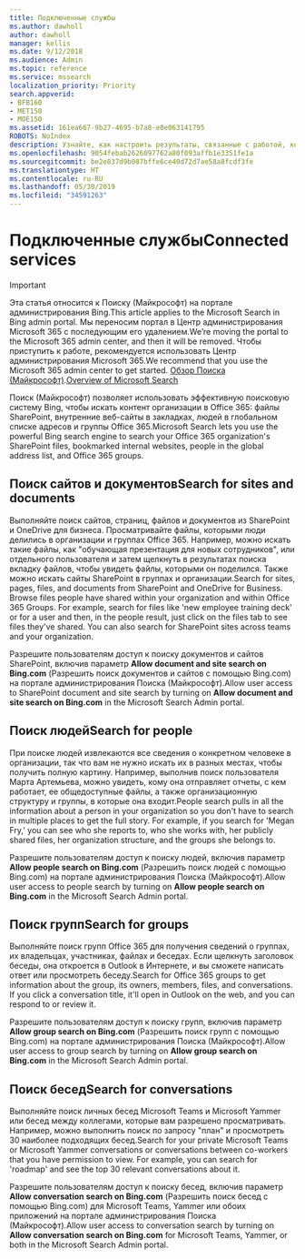 ```yaml
---
title: Подключенные службы
ms.author: dawholl
author: dawholl
manager: kellis
ms.date: 9/12/2018
ms.audience: Admin
ms.topic: reference
ms.service: mssearch
localization_priority: Priority
search.appverid:
- BFB160
- MET150
- MOE150
ms.assetid: 161ea667-9b27-4695-b7a8-e8e063141795
ROBOTS: NoIndex
description: Узнайте, как настроить результаты, связанные с работой, которые отображаются при использовании Поиска (Майкрософт).
ms.openlocfilehash: 9054febab2626097762a80f093affb1e3351fe1a
ms.sourcegitcommit: be2e837d9b087bffe6ce40d72d7ae58a8fcdf3fe
ms.translationtype: HT
ms.contentlocale: ru-RU
ms.lasthandoff: 05/30/2019
ms.locfileid: "34591263"
---
```

# <a name="connected-services"></a><span data-ttu-id="19f94-103">Подключенные службы</span><span class="sxs-lookup"><span data-stu-id="19f94-103">Connected services</span></span>

> [!IMPORTANT]
> <span data-ttu-id="19f94-104">Эта статья относится к Поиску (Майкрософт) на портале администрирования Bing.</span><span class="sxs-lookup"><span data-stu-id="19f94-104">This article applies to the Microsoft Search in Bing admin portal.</span></span> <span data-ttu-id="19f94-105">Мы переносим портал в Центр администрирования Microsoft 365 с последующим его удалением.</span><span class="sxs-lookup"><span data-stu-id="19f94-105">We’re moving the portal to the Microsoft 365 admin center, and then it will be removed.</span></span> <span data-ttu-id="19f94-106">Чтобы приступить к работе, рекомендуется использовать Центр администрирования Microsoft 365.</span><span class="sxs-lookup"><span data-stu-id="19f94-106">We recommend that you use the Microsoft 365 admin center to get started.</span></span> <span data-ttu-id="19f94-107">[Обзор Поиска (Майкрософт)](overview-microsoft-search.md).</span><span class="sxs-lookup"><span data-stu-id="19f94-107">[Overview of Microsoft Search](overview-microsoft-search.md)</span></span>
     
     
<span data-ttu-id="19f94-108">Поиск (Майкрософт) позволяет использовать эффективную поисковую систему Bing, чтобы искать контент организации в Office 365: файлы SharePoint, внутренние веб-сайты в закладках, людей в глобальном списке адресов и группы Office 365.</span><span class="sxs-lookup"><span data-stu-id="19f94-108">Microsoft Search lets you use the powerful Bing search engine to search your Office 365 organization's SharePoint files, bookmarked internal websites, people in the global address list, and Office 365 groups.</span></span>
  
## <a name="search-for-sites-and-documents"></a><span data-ttu-id="19f94-109">Поиск сайтов и документов</span><span class="sxs-lookup"><span data-stu-id="19f94-109">Search for sites and documents</span></span>

<span data-ttu-id="19f94-p102">Выполняйте поиск сайтов, страниц, файлов и документов из SharePoint и OneDrive для бизнеса. Просматривайте файлы, которыми люди делились в организации и группах Office 365. Например, можно искать такие файлы, как "обучающая презентация для новых сотрудников", или отдельного пользователя и затем щелкнуть в результатах поиска вкладку файлов, чтобы увидеть файлы, которыми он поделился. Также можно искать сайты SharePoint в группах и организации.</span><span class="sxs-lookup"><span data-stu-id="19f94-p102">Search for sites, pages, files, and documents from SharePoint and OneDrive for Business. Browse files people have shared within your organization and within Office 365 Groups. For example, search for files like 'new employee training deck' or for a user and then, in the people result, just click on the files tab to see files they've shared. You can also search for SharePoint sites across teams and your organization.</span></span>
  
<span data-ttu-id="19f94-114">Разрешите пользователям доступ к поиску документов и сайтов SharePoint, включив параметр **Allow document and site search on Bing.com** (Разрешить поиск документов и сайтов с помощью Bing.com) на портале администрирования Поиска (Майкрософт).</span><span class="sxs-lookup"><span data-stu-id="19f94-114">Allow user access to SharePoint document and site search by turning on **Allow document and site search on Bing.com** in the Microsoft Search Admin portal.</span></span> 
  
## <a name="search-for-people"></a><span data-ttu-id="19f94-115">Поиск людей</span><span class="sxs-lookup"><span data-stu-id="19f94-115">Search for people</span></span>

<span data-ttu-id="19f94-p103">При поиске людей извлекаются все сведения о конкретном человеке в организации, так что вам не нужно искать их в разных местах, чтобы получить полную картину. Например, выполнив поиск пользователя Марта Артемьева, можно увидеть, кому она отправляет отчеты, с кем работает, ее общедоступные файлы, а также организационную структуру и группы, в которые она входит.</span><span class="sxs-lookup"><span data-stu-id="19f94-p103">People search pulls in all the information about a person in your organization so you don't have to search in multiple places to get the full story. For example, if you search for 'Megan Fry,' you can see who she reports to, who she works with, her publicly shared files, her organization structure, and the groups she belongs to.</span></span>
  
<span data-ttu-id="19f94-118">Разрешите пользователям доступ к поиску людей, включив параметр **Allow people search on Bing.com** (Разрешить поиск людей с помощью Bing.com) на портале администрирования Поиска (Майкрософт).</span><span class="sxs-lookup"><span data-stu-id="19f94-118">Allow user access to people search by turning on **Allow people search on Bing.com** in the Microsoft Search Admin portal.</span></span> 
  
## <a name="search-for-groups"></a><span data-ttu-id="19f94-119">Поиск групп</span><span class="sxs-lookup"><span data-stu-id="19f94-119">Search for groups</span></span>

<span data-ttu-id="19f94-p104">Выполняйте поиск групп Office 365 для получения сведений о группах, их владельцах, участниках, файлах и беседах. Если щелкнуть заголовок беседы, она откроется в Outlook в Интернете, и вы сможете написать ответ или просмотреть беседу.</span><span class="sxs-lookup"><span data-stu-id="19f94-p104">Search for Office 365 groups to get information about the group, its owners, members, files, and conversations. If you click a conversation title, it'll open in Outlook on the web, and you can respond to or review it.</span></span>
  
<span data-ttu-id="19f94-122">Разрешите пользователям доступ к поиску групп, включив параметр **Allow group search on Bing.com** (Разрешить поиск групп с помощью Bing.com) на портале администрирования Поиска (Майкрософт).</span><span class="sxs-lookup"><span data-stu-id="19f94-122">Allow user access to group search by turning on **Allow group search on Bing.com** in the Microsoft Search Admin portal.</span></span> 
  
## <a name="search-for-conversations"></a><span data-ttu-id="19f94-123">Поиск бесед</span><span class="sxs-lookup"><span data-stu-id="19f94-123">Search for conversations</span></span>

<span data-ttu-id="19f94-p105">Выполняйте поиск личных бесед Microsoft Teams и Microsoft Yammer или бесед между коллегами, которые вам разрешено просматривать. Например, можно выполнить поиск по запросу "план" и просмотреть 30 наиболее подходящих бесед.</span><span class="sxs-lookup"><span data-stu-id="19f94-p105">Search for your private Microsoft Teams or Microsoft Yammer conversations or conversations between co-workers that you have permission to view. For example, you can search for 'roadmap' and see the top 30 relevant conversations about it.</span></span>
  
<span data-ttu-id="19f94-126">Разрешите пользователям доступ к поиску бесед, включив параметр **Allow conversation search on Bing.com** (Разрешить поиск бесед с помощью Bing.com) для Microsoft Teams, Yammer или обоих приложений на портале администрирования Поиска (Майкрософт).</span><span class="sxs-lookup"><span data-stu-id="19f94-126">Allow user access to conversation search by turning on **Allow conversation search on Bing.com** for Microsoft Teams, Yammer, or both in the Microsoft Search Admin portal.</span></span> 

  

